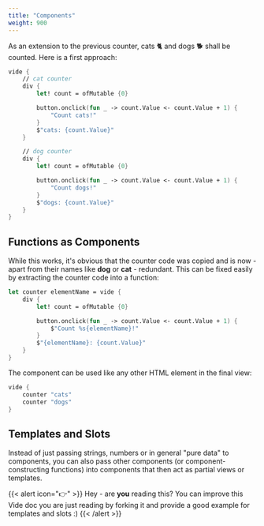 ```yaml
---
title: "Components"
weight: 900
---
```


As an extension to the previous counter, cats 🐈 and dogs 🐕 shall be counted. Here is a first approach:

```fsharp
vide {
    // cat counter
    div {
        let! count = ofMutable {0}

        button.onclick(fun _ -> count.Value <- count.Value + 1) {
            "Count cats!"
        }
        $"cats: {count.Value}"
    }

    // dog counter
    div {
        let! count = ofMutable {0}

        button.onclick(fun _ -> count.Value <- count.Value + 1) {
            "Count dogs!"
        }
        $"dogs: {count.Value}"
    }
}
```

## Functions as Components

While this works, it's obvious that the counter code was copied and is now - apart from their names like **dog** or **cat** - redundant. This can be fixed easily by extracting the counter code into a function:

```fsharp
let counter elementName = vide {
    div {
        let! count = ofMutable {0}

        button.onclick(fun _ -> count.Value <- count.Value + 1) {
            $"Count %s{elementName}!"
        }
        $"{elementName}: {count.Value}"
    }
}
```

The component can be used like any other HTML element in the final view:

```fsharp
vide {
    counter "cats"
    counter "dogs"
}
```

## Templates and Slots

Instead of just passing strings, numbers or in general "pure data" to components, you can also pass other components (or component-constructing functions) into components that then act as partial views or templates.

{{< alert icon="👉" >}}
Hey - are **you** reading this? You can improve this Vide doc you are just reading by forking it and provide a good example for templates and slots :)
{{< /alert >}}
